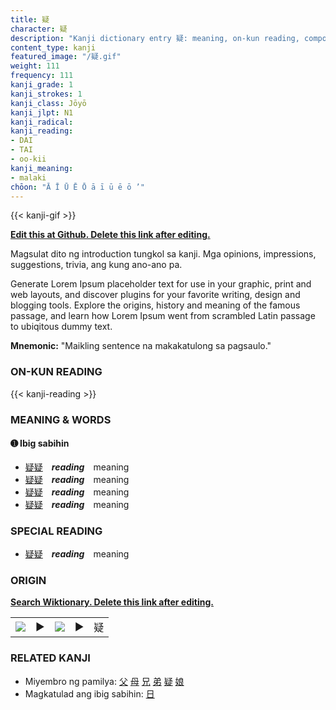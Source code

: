 ```yaml
---
title: 疑
character: 疑
description: "Kanji dictionary entry 疑: meaning, on-kun reading, compounds, origin, related kanji"
content_type: kanji
featured_image: "/疑.gif"
weight: 111
frequency: 111
kanji_grade: 1
kanji_strokes: 1
kanji_class: Jōyō
kanji_jlpt: N1
kanji_radical: 
kanji_reading: 
- DAI
- TAI
- oo-kii
kanji_meaning:
- malaki
chōon: "Ā Ī Ū Ē Ō ā ī ū ē ō ’"
---
```

[//]: # (Don't edit the line below. Kanji animated GIF code is automatically generated.)
{{< kanji-gif >}}

[//]: # (Edit below this line.)

**[Edit this at Github. Delete this link after editing.](https://github.com/tim0g/tim/tree/main/content/kanji/疑/index.md)**

Magsulat dito ng introduction tungkol sa kanji. Mga opinions, impressions, suggestions, trivia, ang kung ano-ano pa.

Generate Lorem Ipsum placeholder text for use in your graphic, print and web layouts, and discover plugins for your favorite writing, design and blogging tools. Explore the origins, history and meaning of the famous passage, and learn how Lorem Ipsum went from scrambled Latin passage to ubiqitous dummy text.
 
**Mnemonic:** "Maikling sentence na makakatulong sa pagsaulo."

### ON-KUN READING

[//]: # (Don't edit the line below. ON-KUN READING code is automatically generated.)
{{< kanji-reading >}}

### MEANING & WORDS

#### ➊ **Ibig sabihin**
  - [疑](../疑)[疑](../疑)　***reading***　meaning
  - [疑](../疑)[疑](../疑)　***reading***　meaning
  - [疑](../疑)[疑](../疑)　***reading***　meaning
  - [疑](../疑)[疑](../疑)　***reading***　meaning

### SPECIAL READING
  - [疑](../疑)[疑](../疑)　***reading***　meaning

### ORIGIN

**[Search Wiktionary. Delete this link after editing.](https://wiktionary.org/wiki/疑)**
<table class="kanji-table"><tr><td>
<img src="60px-疑-bronze.svg.png">
</td><td>▶</td><td>
<img src="60px-疑-oracle.svg.png">
</td><td>▶</td>
<td class="kanji-origin">疑</td>
</tr></table>

### RELATED KANJI
- Miyembro ng pamilya: [父](../父) [母](../母) [兄](../兄) [弟](../弟) [疑](../疑) [娘](../娘)
- Magkatulad ang ibig sabihin: [日](../日)
